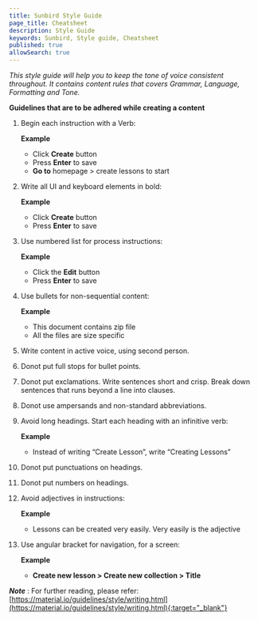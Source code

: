 ```yaml
---
title: Sunbird Style Guide
page_title: Cheatsheet
description: Style Guide
keywords: Sunbird, Style guide, Cheatsheet
published: true
allowSearch: true
---
```



*This style guide will help you to keep the tone of voice consistent throughout. It contains content rules that covers Grammar, Language, Formatting and Tone.*

**Guidelines that are to be adhered while creating a content**

1. Begin each instruction with a Verb: <br />

	  **Example**
	 
	 - Click **Create** button
	 - Press **Enter** to save
	 - **Go to** homepage > create lessons to start

2. Write all UI and keyboard elements in bold:<br />

      **Example**
      
	  - Click **Create** button
	  - Press **Enter** to save 

3. Use numbered list for process instructions:<br />

      **Example**
      
	  - Click the **Edit** button
	  - Press **Enter** to save 


4. Use bullets for non-sequential content:<br />

      **Example**
      
	  - This document contains zip file
	  - All the files are size specific

5. Write content in active voice, using second person.

6. Donot put full stops for bullet points.

7. Donot put exclamations. Write sentences short and crisp. Break down sentences that runs beyond a line into clauses.

8. Donot use ampersands and non-standard abbreviations.

9. Avoid long headings. Start each heading with an infinitive verb:<br />

      **Example**
      
	  - Instead of writing “Create Lesson”, write “Creating Lessons”

10. Donot put punctuations on headings.

11. Donot put numbers on headings.

12. Avoid adjectives in instructions:<br />

      **Example**
      
	  - Lessons can be created very easily. Very easily is the adjective


13. Use angular bracket for navigation, for a screen:<br />

      **Example**
      
	  - **Create new lesson > Create new collection > Title**
	  

***Note*** : For further reading, please refer: [https://material.io/guidelines/style/writing.html](https://material.io/guidelines/style/writing.html){:target="_blank"}
